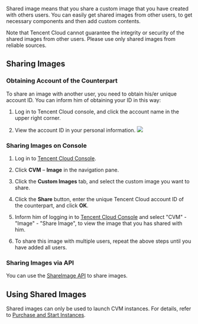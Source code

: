 Shared image means that you share a custom image that you have created with others users. You can easily get shared images from other users, to get necessary components and then add custom contents.

Note that Tencent Cloud cannot guarantee the integrity or security of the shared images from other users. Please use only shared images from reliable sources.

## Sharing Images

### Obtaining Account of the Counterpart 
To share an image with another user, you need to obtain his/er unique account ID. You can inform him of obtaining your ID in this way: 

1) Log in to Tencent Cloud console, and click the account name in the upper right corner.

2) View the account ID in your personal information.
![](//mc.qcloudimg.com/static/img/dd0614aed805b82e6aa642f375facb4d/image.png)

### Sharing Images on Console

1) Log in to [Tencent Cloud Console](https://console.cloud.tencent.com).

2) Click **CVM** – **Image** in the navigation pane.

3) Click the **Custom Images** tab, and select the custom image you want to share.

4) Click the **Share** button, enter the unique Tencent Cloud account ID of the counterpart, and click **OK**.

5) Inform him of logging in to [Tencent Cloud Console](https://console.cloud.tencent.com) and select "CVM" - "Image" - "Share Image", to view the image that you has shared with him.

6) To share this image with multiple users, repeat the above steps until you have added all users.

### Sharing Images via API
You can use the [ShareImage API](https://intl.cloud.tencent.com/doc/api/229/2361) to share images.

## Using Shared Images
Shared images can only be used to launch CVM instances. For details, refer to [Purchase and Start Instances](https://intl.cloud.tencent.com/document/api/213/4855).
